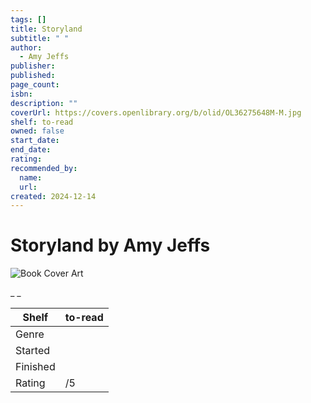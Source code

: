 ```yaml
---
tags: []
title: Storyland
subtitle: " "
author:
  - Amy Jeffs
publisher:
published:
page_count:
isbn:
description: ""
coverUrl: https://covers.openlibrary.org/b/olid/OL36275648M-M.jpg
shelf: to-read
owned: false
start_date:
end_date:
rating:
recommended_by:
  name:
  url:
created: 2024-12-14
---
```


# Storyland by Amy Jeffs

![Book Cover Art](https://covers.openlibrary.org/b/olid/OL36275648M-M.jpg)

_ _

| Shelf | to-read |
| --- | --- |
| Genre |  |
| Started |  |
| Finished |  |
| Rating | /5 |

